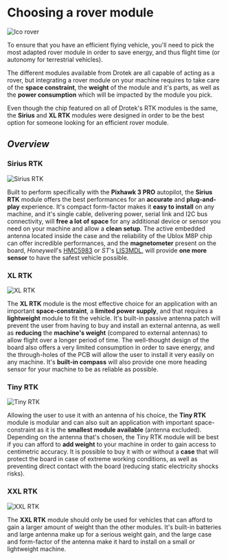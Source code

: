 # Choosing a rover module

![Ico rover](https://github.com/drotek/doc-rtk/tree/062dfb4b3ecf5849b83896a829bb557ce7362f88/rover/images/icorover.png?raw=true)

To ensure that you have an efficient flying vehicle, you'll need to pick the most adapted rover module in order to save energy, and thus flight time \(or autonomy for terrestrial vehicles\).

The different modules available from Drotek are all capable of acting as a rover, but integrating a rover module on your machine requires to take care of the **space constraint**, the **weight** of the module and it's parts, as well as the **power consumption** which will be impacted by the module you pick.

Even though the chip featured on all of Drotek's RTK modules is the same, the **Sirius** and **XL RTK** modules were designed in order to be the best option for someone looking for an efficient rover module.

## _Overview_

### Sirius RTK

![Sirius RTK](https://github.com/drotek/doc-rtk/tree/062dfb4b3ecf5849b83896a829bb557ce7362f88/rover/images/sirius3D.png?raw=true)

Built to perform specifically with the **Pixhawk 3 PRO** autopilot, the **Sirius RTK** module offers the best performances for an **accurate** and **plug-and-play** experience. It's compact form-factor makes it **easy to install** on any machine, and it's single cable, delivering power, serial link and I2C bus connectivity, will **free a lot of space** for any additional device or sensor you need on your machine and allow a **clean setup**. The active embedded antenna located inside the case and the reliability of the Ublox M8P chip can offer incredible performances, and the **magnetometer** present on the board, _Honeywell_'s [HMC5983](https://aerocontent.honeywell.com/aero/common/documents/myaerospacecatalog-documents/Defense_Brochures-documents/HMC5983_3_Axis_Compass_IC.pdf) or _ST_'s [LIS3MDL](http://www.st.com/en/mems-and-sensors/lis3mdl.html), will provide **one more sensor** to have the safest vehicle possible.

### XL RTK

![XL RTK](https://github.com/drotek/doc-rtk/tree/062dfb4b3ecf5849b83896a829bb557ce7362f88/rover/images/xl3D.png?raw=true)

The **XL RTK** module is the most effective choice for an application with an important **space-constraint**, a **limited power supply**, and that requires a **lightweight** module to fit the vehicle. It's built-in passive antenna patch will prevent the user from having to buy and install an external antenna, as well as **reducing** the **machine's weight** \(compared to external antennas\) to allow flight over a longer period of time. The well-thought design of the board also offers a very limited consumption in order to save energy, and the through-holes of the PCB will allow the user to install it very easily on any machine. It's **built-in compass** will also provide one more heading sensor for your machine to be as reliable as possible.

### Tiny RTK

![Tiny RTK](https://github.com/drotek/doc-rtk/tree/062dfb4b3ecf5849b83896a829bb557ce7362f88/rover/images/tiny3D.png?raw=true)

Allowing the user to use it with an antenna of his choice, the **Tiny RTK** module is modular and can also suit an application with important space-constraint as it is the **smallest module available** \(antenna excluded\). Depending on the antenna that's chosen, the Tiny RTK module will be best if you can afford to **add weight** to your machine in order to gain access to centimetric accuracy. It is possible to buy it with or without a **case** that will protect the board in case of extreme working conditions, as well as preventing direct contact with the board \(reducing static electricity shocks risks\).

### XXL RTK

![XXL RTK](https://github.com/drotek/doc-rtk/tree/062dfb4b3ecf5849b83896a829bb557ce7362f88/rover/images/xxl3D.png?raw=true)

The **XXL RTK** module should only be used for vehicles that can afford to gain a larger amount of weight than the other modules. It's built-in batteries and large antenna make up for a serious weight gain, and the large case and form-factor of the antenna make it hard to install on a small or lightweight machine.

